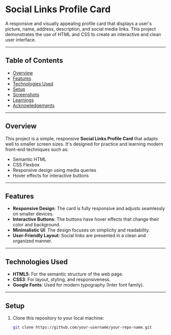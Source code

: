 # Social Links Profile Card

A responsive and visually appealing profile card that displays a user's picture, name, address, description, and social media links. This project demonstrates the use of HTML and CSS to create an interactive and clean user interface.

---

## Table of Contents
- [Overview](#overview)
- [Features](#features)
- [Technologies Used](#technologies-used)
- [Setup](#setup)
- [Screenshots](#screenshots)
- [Learnings](#learnings)
- [Acknowledgements](#acknowledgements)

---

## Overview

This project is a simple, responsive **Social Links Profile Card** that adapts well to smaller screen sizes. It's designed for practice and learning modern front-end techniques such as:
- Semantic HTML
- CSS Flexbox
- Responsive design using media queries
- Hover effects for interactive buttons

---

## Features
- **Responsive Design**: The card is fully responsive and adjusts seamlessly on smaller devices.
- **Interactive Buttons**: The buttons have hover effects that change their color and background.
- **Minimalistic UI**: The design focuses on simplicity and readability.
- **User-Friendly Layout**: Social links are presented in a clean and organized manner.

---

## Technologies Used
- **HTML5**: For the semantic structure of the web page.
- **CSS3**: For layout, styling, and responsiveness.
- **Google Fonts**: Used for modern typography (Inter font family).

---

## Setup

1. Clone this repository to your local machine:
   ```bash
   git clone https://github.com/your-username/your-repo-name.git
